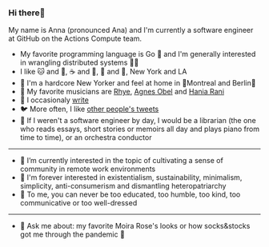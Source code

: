 ### Hi there🍍


My name is Anna (pronounced Ana) and I'm currently a software engineer at GitHub on the Actions Compute team.

- My favorite programming language is Go 🐨 and I'm generally interested in wrangling distributed systems 👩‍🔬
- I like 🐱 and 🐶, ☕ and 🍵, 🌴 and 🌲, New York and LA 
- 🗽 I'm a hardcore New Yorker and feel at home in 🧡Montreal and Berlin💛
- 🎼 My favorite musicians are [Rhye](https://open.spotify.com/artist/2AcUPzkVWo81vumdzeLLRN?si=qil8FB-DQYyX3GFU9cEoqg), [Agnes Obel](https://open.spotify.com/artist/1rKrEdI6GKirxWHxIUPYms?si=8BNLg3O-T3iVMHJo469G9A) and [Hania Rani](https://open.spotify.com/artist/14YzutUdMwS9yTnI0IFBaD?si=Np4V4UdYR06IuavEpN0JBQ)
- 📜 I occasionaly [write](https://nnrsntl.medium.com/)
- 🐦 More often, I like [other people's tweets](https://twitter.com/nnrsntl)
- 🎻 If I weren't a software engineer by day, I would be a librarian (the one who reads essays, short stories or memoirs all day and plays piano from time to time), or an orchestra conductor
______
- 🌟 I’m currently interested in the topic of cultivating a sense of community in remote work environments
- 🌊 I'm forever interested in existentialism, sustainability, minimalism, simplicity, anti-consumerism and dismantling heteropatriarchy 
- 🖤 To me, you can never be too educated, too humble, too kind, too communicative or too well-dressed
______
- 💬 Ask me about: my favorite Moira Rose's looks or how socks&stocks got me through the pandemic 🐾
